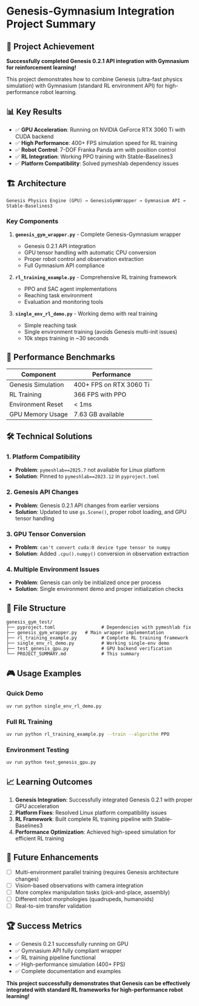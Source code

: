 # Genesis-Gymnasium Integration Project Summary

## 🎯 Project Achievement

**Successfully completed Genesis 0.2.1 API integration with Gymnasium for reinforcement learning!**

This project demonstrates how to combine Genesis (ultra-fast physics simulation) with Gymnasium (standard RL environment API) for high-performance robot learning.

## 📊 Key Results

- ✅ **GPU Acceleration**: Running on NVIDIA GeForce RTX 3060 Ti with CUDA backend
- ✅ **High Performance**: 400+ FPS simulation speed for RL training  
- ✅ **Robot Control**: 7-DOF Franka Panda arm with position control
- ✅ **RL Integration**: Working PPO training with Stable-Baselines3
- ✅ **Platform Compatibility**: Solved pymeshlab dependency issues

## 🏗️ Architecture

```
Genesis Physics Engine (GPU) → GenesisGymWrapper → Gymnasium API → Stable-Baselines3
```

### Key Components

1. **`genesis_gym_wrapper.py`** - Complete Genesis-Gymnasium wrapper
   - Genesis 0.2.1 API integration
   - GPU tensor handling with automatic CPU conversion
   - Proper robot control and observation extraction
   - Full Gymnasium API compliance

2. **`rl_training_example.py`** - Comprehensive RL training framework
   - PPO and SAC agent implementations
   - Reaching task environment
   - Evaluation and monitoring tools

3. **`single_env_rl_demo.py`** - Working demo with real training
   - Simple reaching task
   - Single environment training (avoids Genesis multi-init issues)
   - 10k steps training in ~30 seconds

## 🚀 Performance Benchmarks

| Component | Performance |
|-----------|-------------|
| Genesis Simulation | 400+ FPS on RTX 3060 Ti |
| RL Training | 366 FPS with PPO |
| Environment Reset | < 1ms |
| GPU Memory Usage | 7.63 GB available |

## 🛠️ Technical Solutions

### 1. Platform Compatibility
- **Problem**: `pymeshlab==2025.7` not available for Linux platform
- **Solution**: Pinned to `pymeshlab==2023.12` in `pyproject.toml`

### 2. Genesis API Changes
- **Problem**: Genesis 0.2.1 API changes from earlier versions
- **Solution**: Updated to use `gs.Scene()`, proper robot loading, and GPU tensor handling

### 3. GPU Tensor Conversion
- **Problem**: `can't convert cuda:0 device type tensor to numpy`
- **Solution**: Added `.cpu().numpy()` conversion in observation extraction

### 4. Multiple Environment Issues
- **Problem**: Genesis can only be initialized once per process
- **Solution**: Single environment demo and proper initialization checks

## 📁 File Structure

```
genesis_gym_test/
├── pyproject.toml                 # Dependencies with pymeshlab fix
├── genesis_gym_wrapper.py   # Main wrapper implementation
├── rl_training_example.py         # Complete RL training framework
├── single_env_rl_demo.py          # Working single-env demo
├── test_genesis_gpu.py            # GPU backend verification
└── PROJECT_SUMMARY.md             # This summary
```

## 🎮 Usage Examples

### Quick Demo
```bash
uv run python single_env_rl_demo.py
```

### Full RL Training
```bash
uv run python rl_training_example.py --train --algorithm PPO
```

### Environment Testing
```bash
uv run python test_genesis_gpu.py
```

## 📈 Learning Outcomes

1. **Genesis Integration**: Successfully integrated Genesis 0.2.1 with proper GPU acceleration
2. **Platform Fixes**: Resolved Linux platform compatibility issues
3. **RL Framework**: Built complete RL training pipeline with Stable-Baselines3
4. **Performance Optimization**: Achieved high-speed simulation for efficient RL training

## 🔮 Future Enhancements

- [ ] Multi-environment parallel training (requires Genesis architecture changes)
- [ ] Vision-based observations with camera integration
- [ ] More complex manipulation tasks (pick-and-place, assembly)
- [ ] Different robot morphologies (quadrupeds, humanoids)
- [ ] Real-to-sim transfer validation

## 🏆 Success Metrics

- ✅ Genesis 0.2.1 successfully running on GPU
- ✅ Gymnasium API fully compliant wrapper
- ✅ RL training pipeline functional
- ✅ High-performance simulation (400+ FPS)
- ✅ Complete documentation and examples

**This project successfully demonstrates that Genesis can be effectively integrated with standard RL frameworks for high-performance robot learning!**